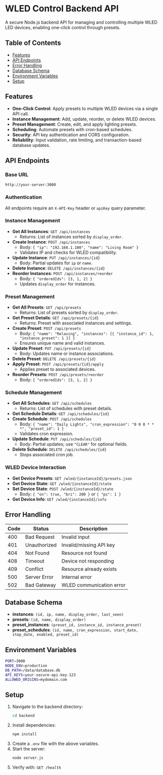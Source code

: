 # WLED Control Backend API

A secure Node.js backend API for managing and controlling multiple WLED LED devices, enabling one-click control through presets.

## Table of Contents

- [Features](#features)
- [API Endpoints](#api-endpoints)
- [Error Handling](#error-handling)
- [Database Schema](#database-schema)
- [Environment Variables](#environment-variables)
- [Setup](#setup)

## Features

- **One-Click Control**: Apply presets to multiple WLED devices via a single API call.
- **Instance Management**: Add, update, reorder, or delete WLED devices.
- **Preset Management**: Create, edit, and apply lighting presets.
- **Scheduling**: Automate presets with cron-based schedules.
- **Security**: API key authentication and CORS configuration.
- **Reliability**: Input validation, rate limiting, and transaction-based database updates.

## API Endpoints

### Base URL
`http://your-server:3000`

### Authentication
All endpoints require an `X-API-Key` header or `apiKey` query parameter.

### Instance Management
- **Get All Instances**: `GET /api/instances`
  - Returns: List of instances sorted by `display_order`.
- **Create Instance**: `POST /api/instances`
  - Body: `{ "ip": "192.168.1.100", "name": "Living Room" }`
  - Validates IP and checks for WLED compatibility.
- **Update Instance**: `PUT /api/instances/{id}`
  - Body: Partial updates for `ip` or `name`.
- **Delete Instance**: `DELETE /api/instances/{id}`
- **Reorder Instances**: `POST /api/instances/reorder`
  - Body: `{ "orderedIds": [3, 1, 2] }`
  - Updates `display_order` for instances.

### Preset Management
- **Get All Presets**: `GET /api/presets`
  - Returns: List of presets sorted by `display_order`.
- **Get Preset Details**: `GET /api/presets/{id}`
  - Returns: Preset with associated instances and settings.
- **Create Preset**: `POST /api/presets`
  - Body: `{ "name": "Relaxing", "instances": [{ "instance_id": 1, "instance_preset": 1 }] }`
  - Ensures unique name and valid instances.
- **Update Preset**: `PUT /api/presets/{id}`
  - Body: Updates name or instance associations.
- **Delete Preset**: `DELETE /api/presets/{id}`
- **Apply Preset**: `POST /api/presets/{id}/apply`
  - Applies preset to associated devices.
- **Reorder Presets**: `POST /api/presets/reorder`
  - Body: `{ "orderedIds": [3, 1, 2] }`

### Schedule Management
- **Get All Schedules**: `GET /api/schedules`
  - Returns: List of schedules with preset details.
- **Get Schedule Details**: `GET /api/schedules/{id}`
- **Create Schedule**: `POST /api/schedules`
  - Body: `{ "name": "Daily Lights", "cron_expression": "0 0 8 * * *", "preset_id": 1 }`
  - Validates cron expression.
- **Update Schedule**: `PUT /api/schedules/{id}`
  - Body: Partial updates; use `"CLEAR"` for optional fields.
- **Delete Schedule**: `DELETE /api/schedules/{id}`
  - Stops associated cron job.

### WLED Device Interaction
- **Get Device Presets**: `GET /wled/{instanceId}/presets.json`
- **Get Device State**: `GET /wled/{instanceId}/state`
- **Set Device State**: `POST /wled/{instanceId}/state`
  - Body: `{ "on": true, "bri": 200 }` or `{ "ps": 1 }`
- **Get Device Info**: `GET /wled/{instanceId}/info`

## Error Handling

| Code | Status       | Description                     |
|------|--------------|---------------------------------|
| 400  | Bad Request  | Invalid input                   |
| 401  | Unauthorized | Invalid/missing API key         |
| 404  | Not Found    | Resource not found              |
| 408  | Timeout      | Device not responding           |
| 409  | Conflict     | Resource already exists         |
| 500  | Server Error | Internal error                  |
| 502  | Bad Gateway  | WLED communication error        |

## Database Schema

- **instances**: `(id, ip, name, display_order, last_seen)`
- **presets**: `(id, name, display_order)`
- **preset_instances**: `(preset_id, instance_id, instance_preset)`
- **preset_schedules**: `(id, name, cron_expression, start_date, stop_date, enabled, preset_id)`

## Environment Variables

```bash
PORT=3000
NODE_ENV=production
DB_PATH=/data/database.db
API_KEYS=your-secure-api-key-123
ALLOWED_ORIGINS=mydomain.com
```

## Setup

1. Navigate to the backend directory:
   ```bash
   cd backend
   ```
2. Install dependencies:
   ```bash
   npm install
   ```
3. Create a `.env` file with the above variables.
4. Start the server:
   ```bash
   node server.js
   ```
5. Verify with: `GET /health`